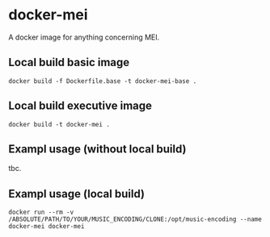# docker-mei

A docker image for anything concerning MEI.

## Local build basic image
```docker build -f Dockerfile.base -t docker-mei-base . ```

## Local build executive image
```docker build -t docker-mei .```

## Exampl usage (without local build)

tbc.

## Exampl usage (local build)

```docker run --rm -v /ABSOLUTE/PATH/TO/YOUR/MUSIC_ENCODING/CLONE:/opt/music-encoding --name docker-mei docker-mei```
